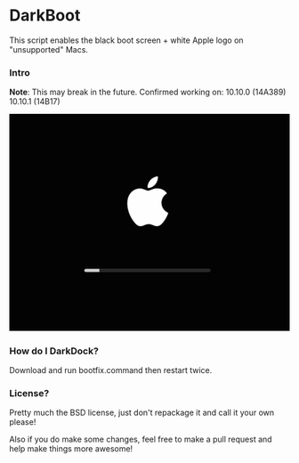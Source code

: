 # DarkBoot
This script enables the black boot screen + white Apple logo on "unsupported" Macs.

### Intro
**Note**: This may break in the future.
Confirmed working on:
10.10.0	(14A389)
10.10.1	(14B17)

![Preview](blk.png)

### How do I DarkDock?
Download and run bootfix.command then restart twice.

### License?
Pretty much the BSD license, just don't repackage it and call it your own please!

Also if you do make some changes, feel free to make a pull request and help make things more awesome!